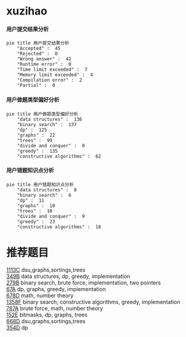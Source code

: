 # xuzihao

<!-- tabs:start -->



#### **用户提交结果分析**

```mermaid
pie title 用户提交结果分析
    "Accepted" :  45
    "Rejected" :  0
    "Wrong answer" :  42
    "Runtime error" :  0
    "Time limit exceeded" :  7
    "Memory limit exceeded" :  4
    "Compilation error" :  2
    "Partial" :  0
```

#### **用户做题类型偏好分析**

```mermaid
pie title 用户做题类型偏好分析
    "data structures" :  136
    "binary search" :  137
    "dp" :  125
    "graphs" :  22
    "trees" :  99
    "divide and conquer" :  0
    "greedy" :  135
    "constructive algorithms" :  62
```
#### **用户错题知识点分析**

```mermaid
pie title 用户错题知识点分析
    "data structures" :  8
    "binary search" :  6
    "dp" :  11
    "graphs" :  10
    "trees" :  10
    "divide and conquer" :  9
    "greedy" :  23
    "constructive algorithms" :  18
```



<!-- tabs:end -->
# 推荐题目
[1113C](https://codeforces.com/contest/1113/problem/C)		dsu,graphs,sortings,trees		  
[349B](https://codeforces.com/contest/349/problem/B)		data structures,
                        dp,
                        greedy,
                        implementation		  
[279B](https://codeforces.com/contest/279/problem/B)		binary search,
                        brute force,
                        implementation,
                        two pointers		  
[67A](https://codeforces.com/contest/67/problem/A)		dp,
                        graphs,
                        greedy,
                        implementation		  
[678D](https://codeforces.com/contest/678/problem/D)		math,
                        number theory		  
[1358F](https://codeforces.com/contest/1358/problem/F)		binary search,
                        constructive algorithms,
                        greedy,
                        implementation		  
[787A](https://codeforces.com/contest/787/problem/A)		brute force,
                        math,
                        number theory		  
[152E](https://codeforces.com/contest/152/problem/E)		bitmasks,
                        dp,
                        graphs,
                        trees		  
[668D](https://codeforces.com/contest/668/problem/D)		dsu,graphs,sortings,trees		  
[354D](https://codeforces.com/contest/354/problem/D)		dp		  
